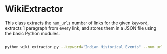 # WikiExtractor

This class extracts the `num_urls` number of links for the given `keyword`, extracts 1 paragraph from every link, and stores them in a JSON file using the basic Python modules.


```zsh

python wiki_extractor.py --keyword="Indian Historical Events" --num_urls=10 --output="out.json"

```
